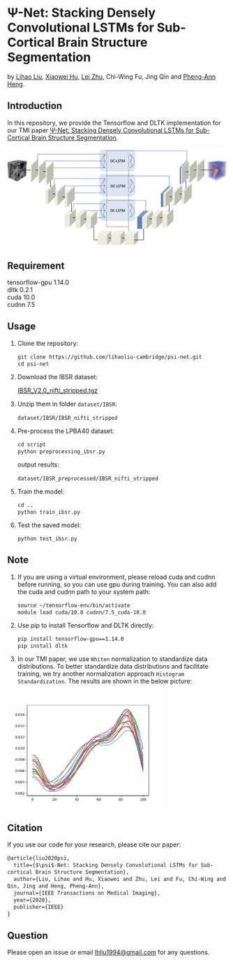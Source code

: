 # Ψ-Net: Stacking Densely Convolutional LSTMs for Sub-Cortical Brain Structure Segmentation

by [Lihao Liu](http://lihaoliu-cambridge.github.io), [Xiaowei Hu](https://xw-hu.github.io/), [Lei Zhu](https://appsrv.cse.cuhk.edu.hk/~lzhu/), Chi-Wing Fu, Jing Qin and [Pheng-Ann Heng](http://www.cse.cuhk.edu.hk/~pheng/1.html).  


## Introduction

In this repository, we provide the Tensorflow and DLTK implementation for our TMI paper [Ψ-Net: Stacking Densely Convolutional LSTMs for Sub-Cortical Brain Structure Segmentation](https://ieeexplore.ieee.org/document/9007625). 

<img src="https://github.com/lihaoliu-cambridge/lihaoliu-cambridge.github.io/blob/master/pic/papers/psi-net-network.png">  


## Requirement

tensorflow-gpu       1.14.0  
dltk                 0.2.1   
cuda                 10.0  
cudnn                7.5


## Usage

1. Clone the repository:

   ```shell
   git clone https://github.com/lihaoliu-cambridge/psi-net.git
   cd psi-net
   ```
   
2. Download the IBSR dataset: 

   [IBSR_V2.0_nifti_stripped.tgz](https://www.nitrc.org/frs/?group_id=48)  
   
3. Unzip them in folder `dataset/IBSR`:

   `dataset/IBSR/IBSR_nifti_stripped`   
   
4. Pre-process the LPBA40 dataset:

   ```shell
   cd script
   python preprocessing_ibsr.py
   ```  
   
   output results:  
   
   `dataset/IBSR_preprocessed/IBSR_nifti_stripped`   
   
   
5. Train the model:
 
   ```shell
   cd ..
   python train_ibsr.py
   ```

6. Test the saved model:
 
   ```shell
   python test_ibsr.py 
   ```
   

## Note
1. If you are using a virtual environment, please reload cuda and cudnn before running, so you can use gpu during training. You can also add the cuda and cudnn path to your system path:

   ```shell
   source ~/tensorflow-env/bin/activate
   module load cuda/10.0 cudnn/7.5_cuda-10.0
   ```
   
2. Use pip to install Tensorflow and DLTK directly:

   ```shell
   pip install tensorflow-gpu==1.14.0
   pip install dltk
   ```
   
3. In our TMI paper, we use ``Whiten`` normalization to standardize data distributions. To better standardize data distributions and facilitate training, we try another normalization approach ``Histogram Standardization``. The results are shown in the below picture:

<img src="https://github.com/lihaoliu-cambridge/lihaoliu-cambridge.github.io/blob/master/pic/papers/psi-net-histogram_standardization.png" width="360"/>  


## Citation

If you use our code for your research, please cite our paper:

```
@article{liu2020psi,
  title={$\psi$-Net: Stacking Densely Convolutional LSTMs for Sub-cortical Brain Structure Segmentation},
  author={Liu, Lihao and Hu, Xiaowei and Zhu, Lei and Fu, Chi-Wing and Qin, Jing and Heng, Pheng-Ann},
  journal={IEEE Transactions on Medical Imaging},
  year={2020},
  publisher={IEEE}
}
```


## Question

Please open an issue or email lhliu1994@gmail.com for any questions.
